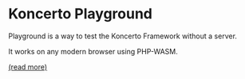 # Koncerto Playground

Playground is a way to test the Koncerto Framework without a server.

It works on any modern browser using PHP-WASM.

[(read more)](https://github.com/koncerto-framework/koncerto-playground/wiki/Introduction)
